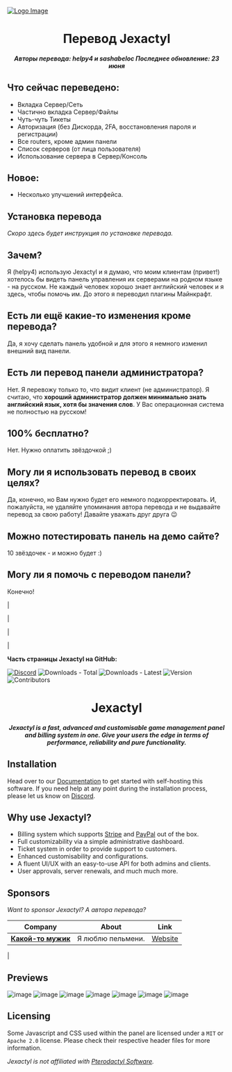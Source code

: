 [![Logo Image](https://cdn.discordapp.com/attachments/1238497742515601439/1253440389000724561/24.png?ex=6675dcd4&is=66748b54&hm=69271263a6023e12be36398e1bf07841efafd5cb4c4b2e096cfc8c41603bb076&)](https://)

<h1 align="center">Перевод Jexactyl</h1>
<h5 align="center">
    <strong>
       Авторы перевода: helpy4 и sashabeloc
       Последнее обновление: 23 июня
   </strong>
</h5>

## Что сейчас переведено:

+ Вкладка Сервер/Сеть
+ Частично вкладка Сервер/Файлы
+ Чуть-чуть Тикеты
+ Авторизация (без Дискорда, 2FA, восстановления пароля и регистрации)
+ Все routers, кроме админ панели
+ Список серверов (от лица пользователя)
+ Использование сервера в Сервер/Консоль

## Новое:

+ Несколько улучшений интерфейса.

## Установка перевода
_Скоро здесь будет инструкция по установке перевода._

## Зачем?
Я (helpy4) использую Jexactyl и я думаю, что моим клиентам (привет!) хотелось бы видеть панель управления их серверами на родном языке - на русском. Не каждый человек хорошо знает английский человек и я здесь, чтобы помочь им. До этого я переводил плагины Майнкрафт.

## Есть ли ещё какие-то изменения кроме перевода?
Да, я хочу сделать панель удобной и для этого я немного изменил внешний вид панели.

## Есть ли перевод панели администратора?
Нет. Я перевожу только то, что видит клиент (не администратор). Я считаю, что **хороший администратор должен минимально знать английский язык, хотя бы значения слов**. У Вас операционная система не полностью на русском!

## 100% бесплатно?
Нет. Нужно оплатить звёздочкой ;)

## Могу ли я использовать перевод в своих целях?
Да, конечно, но Вам нужно будет его немного подкорректировать. И, пожалуйста, не удаляйте упоминания автора перевода и не выдавайте перевод за свою работу! Давайте уважать друг друга 😉

## Можно потестировать панель на демо сайте?
10 звёздочек - и можно будет :)

## Могу ли я помочь с переводом панели?
Конечно!

|

|

|

|

**Часть страницы Jexactyl на GitHub:**

[![Discord](https://img.shields.io/discord/922284031129825280?style=for-the-badge)](https://discord.com/invite/qttGR4Z5Pk)
![Downloads - Total](https://img.shields.io/github/downloads/jexactyl/jexactyl/total?style=for-the-badge)
![Downloads - Latest](https://img.shields.io/github/downloads/jexactyl/jexactyl/latest/total?style=for-the-badge)
![Version](https://img.shields.io/github/v/release/jexactyl/jexactyl?style=for-the-badge)
![Contributors](https://img.shields.io/github/contributors-anon/jexactyl/jexactyl?style=for-the-badge)

<h1 align="center">Jexactyl</h1>
<h5 align="center">
    <strong>
        Jexactyl is a fast, advanced and customisable game management panel and billing system in one.
        Give your users the edge in terms of performance, reliability and pure functionality.
    </strong>
</h5>

## Installation
Head over to our [Documentation](https://docs.jexactyl.com) to get started with self-hosting this software.
If you need help at any point during the installation process, please let us know on [Discord](https://discord.com/invite/qttGR4Z5Pk).

## Why use Jexactyl?
* Billing system which supports [Stripe](https://stripe.com) and [PayPal](https://paypal.com) out of the box.
* Full customizability via a simple administrative dashboard.
* Ticket system in order to provide support to customers.
* Enhanced customisability and configurations.
* A fluent UI/UX with an easy-to-use API for both admins and clients.
* User approvals, server renewals, and much much more.

## Sponsors
*Want to sponsor Jexactyl? А автора перевода?*

| Company | About | Link |
| ------- | ----- | ------- |
| [**Какой-то мужик**](https://) | Я люблю пельмени. | [Website](https://) |
| 

## Previews
![image](https://user-images.githubusercontent.com/72230943/201116518-af5e3291-74f7-433a-b035-6d80e8c7e8f8.png)
![image](https://user-images.githubusercontent.com/72230943/201116580-ae864e7c-aac7-4766-ab9c-c6cb97d0b015.png)
![image](https://user-images.githubusercontent.com/72230943/201116688-b53d721e-c30f-424e-8a53-025f313ec98f.png)
![image](https://user-images.githubusercontent.com/72230943/201116840-92c00c15-5717-4121-83cd-69397f9bacba.png)
![image](https://user-images.githubusercontent.com/72230943/201116914-8b1c8867-c462-4b25-ae47-803b2e4ea39c.png)
![image](https://user-images.githubusercontent.com/72230943/201116959-a626e6fc-18a9-4c06-869e-2f13b37b8457.png)
![image](https://user-images.githubusercontent.com/72230943/201117028-3db8aa2e-b14b-4679-9f2c-c5afb208767c.png)


## Licensing
Some Javascript and CSS used within the panel are licensed under a `MIT` or `Apache 2.0` license. Please check their
respective header files for more information.

*Jexactyl is not affiliated with [Pterodactyl Software](https://pterodactyl.io).*
